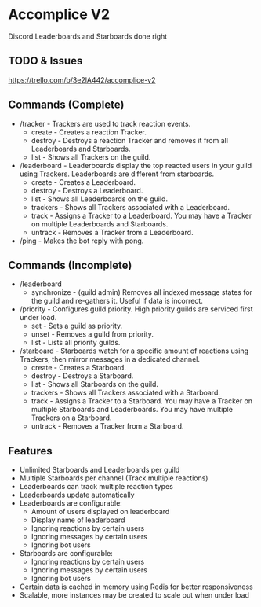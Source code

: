 # Accomplice V2
Discord Leaderboards and Starboards done right

## TODO & Issues
https://trello.com/b/3e2lA442/accomplice-v2

## Commands (Complete)
- /tracker - Trackers are used to track reaction events.
    - create - Creates a reaction Tracker.
    - destroy - Destroys a reaction Tracker and removes it from all Leaderboards and Starboards.
    - list - Shows all Trackers on the guild.
- /leaderboard - Leaderboards display the top reacted users in your guild using Trackers. Leaderboards are different from starboards.
    - create - Creates a Leaderboard.
    - destroy - Destroys a Leaderboard.
    - list - Shows all Leaderboards on the guild.
    - trackers - Shows all Trackers associated with a Leaderboard.
    - track - Assigns a Tracker to a Leaderboard. You may have a Tracker on multiple Leaderboards and Starboards.
    - untrack - Removes a Tracker from a Leaderboard.
- /ping - Makes the bot reply with pong.

## Commands (Incomplete)
- /leaderboard
    - synchronize - (guild admin) Removes all indexed message states for the guild and re-gathers it. Useful if data is incorrect.
- /priority - Configures guild priority. High priority guilds are serviced first under load.
    - set - Sets a guild as priority.
    - unset - Removes a guild from priority.
    - list - Lists all priority guilds.
- /starboard - Starboards watch for a specific amount of reactions using Trackers, then mirror messages in a dedicated channel.
    - create - Creates a Starboard.
    - destroy - Destroys a Starboard.
    - list - Shows all Starboards on the guild.
    - trackers - Shows all Trackers associated with a Starboard.
    - track - Assigns a Tracker to a Starboard. You may have a Tracker on multiple Starboards and Leaderboards. You may have multiple Trackers on a Starboard.
    - untrack - Removes a Tracker from a Starboard.

## Features
- Unlimited Starboards and Leaderboards per guild
- Multiple Starboards per channel (Track multiple reactions)
- Leaderboards can track multiple reaction types
- Leaderboards update automatically
- Leaderboards are configurable:
    - Amount of users displayed on leaderboard
    - Display name of leaderboard
    - Ignoring reactions by certain users
    - Ignoring messages by certain users
    - Ignoring bot users
- Starboards are configurable:
    - Ignoring reactions by certain users
    - Ignoring messages by certain users
    - Ignoring bot users
- Certain data is cached in memory using Redis for better responsiveness
- Scalable, more instances may be created to scale out when under load